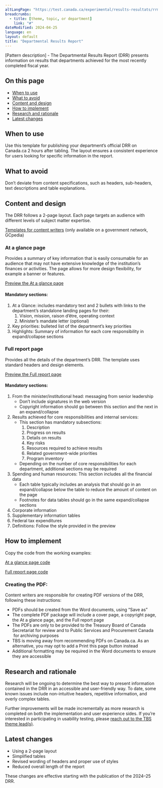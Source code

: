 ```yaml
---
altLangPage: "https://test.canada.ca/experimental/results-resultats/rrm-modele-de-contenu.html"
breadcrumbs:
  - title: [theme, topic, or department]
    link: "#"
dateModified: 2024-04-25
language: en
layout: default
title: "Departmental Results Report"
---
```

<link rel="stylesheet" type="text/css" href="results-resultats/css/theme.min.css" />
<div class="mwsgeneric-base-html parbase section">
  <p>[Pattern description] - The Departmental Results  Report (DRR) presents information on results that departments achieved for the  most recently completed fiscal year. </p>
    <section><h2>On this page</h2>
    <ul>
      <li><a href="#toc01">When  to use</a></li>
      <li><a href="#toc02">What  to avoid</a></li>
      <li><a href="#toc03">Content  and design</a></li>
      <li><a href="#toc04">How  to implement</a></li>
      <li><a href="#toc05">Research  and rationale</a></li>
      <li><a href="#toc06">Latest  changes</a></li>
    </ul></section>
    <section><h2 id="toc01">When to use</h2>
    <p>Use this template for publishing your department&rsquo;s  official DRR on Canada.ca 2 hours after tabling. The layout ensures a  consistent experience for users looking for specific information in the report.</p></section>
    <section><h2 id="toc02">What to avoid</h2>
    <p>Don&rsquo;t deviate from content specifications,  such as headers, sub-headers, text descriptions and table explanations. </p></section>
    <section><h2 id="toc03">Content and design</h2>
    <p>The DRR follows a 2-page layout. Each page  targets an audience with different levels of subject matter expertise.</p>
    <p><a class="btn btn-primary btn-lg" href="https://www.gcpedia.gc.ca/wiki/Part_III_Estimates_Portal#2024-25_Departmental_Plan">Templates  for content writers</a> (only available on a government network, GCpedia)</p>
    <section><h3>At a glance page</h3>
    <p>Provides a summary of key information that  is easily consumable for an audience that may not have extensive knowledge of  the institution&rsquo;s finances or activities. The page allows for more design  flexibility, for example a banner or features.</p>
    <p><a class="btn btn-default btn-lg" href="https://test.canada.ca/experimental/results-resultats/drr-at-glance.html">Preview  the At a glance page</a></p>
    <section><h4>Mandatory sections:</h4>
    <ol>
      <li>At a Glance: includes mandatory  text and 2 bullets with links to the department&rsquo;s standalone landing pages for  their: 
        <ol class="lst-lwr-alph">
          <li>Vision, mission, raison d&rsquo;être, operating context</li>
          <li>Minister&rsquo;s mandate letter  (optional)</li>
        </ol>
      </li>
      <li>Key priorities: bulleted list  of the department&rsquo;s key priorities  </li>
      <li>Highlights: Summary of  information for each core responsibility in expand/collapse sections</li>
    </ol></section></section>
  <section><h3>Full report page</h3>
    <p>Provides all the details of the department&rsquo;s  DRR. The template uses standard headers and design elements.</p>
    <p><a class="btn btn-primary btn-lg" href="https://test.canada.ca/experimental/results-resultats/drr-full-page.html">Preview  the Full report page</a></p>
  <section><h4>Mandatory sections:</h4>
    <ol>
      <li>From the minister/institutional  head: messaging from senior leadership 
        <ul>
          <li>Don&rsquo;t include signatures in the  web version</li>
          <li>Copyright information should go  between this section and the next in an expand/collapse</li>
        </ul>
      </li>
      <li>Results achieved for core  responsibilities and internal services: 
        <ul>
          <li>This section has mandatory  subsections:          
            <ol class="lst-lwr-rmn">
              <li>Description</li>
              <li>Progress on results</li>
              <li>Details on  results</li>
              <li>Key risks</li>
              <li>Resources  required to achieve results</li>
              <li>Related  government-wide priorities</li>
              <li>Program  inventory</li>
              </ol>
            </li>
          <li>Depending on the number of core  responsibilities for each department, additional sections may be required</li>
          </ul>
      </li>
      <li>Spending and human resources:  This section includes all the financial data
        <ul>
          <li>Each table typically includes an  analysis that should go in an expand/collapse below the table to reduce the  amount of content on the page</li>
          <li>Footnotes for data tables  should go in the same expand/collapse sections</li>
        </ul>
      </li>
      <li>Corporate information</li>
      <li>Supplementary information  tables</li>
      <li>Federal tax expenditures</li>
      <li>Definitions: Follow the style  provided in the preview</li>
    </ol></section></section></section>
  <section><h2 id="toc04">How to implement</h2>
  <p>Copy the code from the working examples:</p>
    <p><a class="btn btn-default btn-lg" href="https://github.com/gc-proto/experimental/blob/master/results-resultats/drr-at-glance.md">At  a glance page code</a></p>
    <p><a class="btn btn-default btn-lg" href="https://github.com/gc-proto/experimental/blob/master/results-resultats/drr-full-page.md">Full  report page code</a></p>
    <section><h3>Creating the PDF:</h3>
    <p>Content writers are responsible for  creating PDF versions of the DRR, following these instructions:</p>
    <ul>
      <li>PDFs should be created from the  Word documents, using &ldquo;Save as&rdquo; </li>
      <li>The complete PDF package will  include a cover page, a copyright page, the At a glance page, and the Full report  page</li>
      <li>The PDFs are only to be  provided to the Treasury Board of Canada Secretariat for review and to Public Services and  Procurement Canada &nbsp;for  archiving purposes&nbsp;</li>
      <li>TBS is moving away from  recommending PDFs on Canada.ca. As an alternative, you may opt to add a Print  this page button instead</li>
      <li>Additional formatting may be  required in the Word documents to ensure they are accessible</li>
    </ul></section></section>
  <section><h2 id="toc05">Research and rationale</h2>
    <p>Research will be ongoing to determine the  best way to present information contained in the DRR in an accessible and  user-friendly way. To date, some known issues include non-intuitive headers,  repetitive information, and overly complex tables.</p>
    <p> Further improvements will be made  incrementally as more research is completed on both the implementation and user  experience sides. If you&rsquo;re interested in participating in usability testing,  please <a href="mailto:DAS.SCN@tbs-sct.gc.ca">reach out to the TBS theme  lead(s)</a>.</p>
    </section>
    <section><h2 id="toc06">Latest changes</h2>
    <ul>
      <li>Using a 2-page layout</li>
      <li>Simplified tables</li>
      <li>Revised wording of headers and  proper use of styles</li>
      <li>Reduced overall length of the  report</li>
    </ul>
    <p>These changes are effective starting with the  publication of the 2024–25 DRR.</p></section>
</div>
